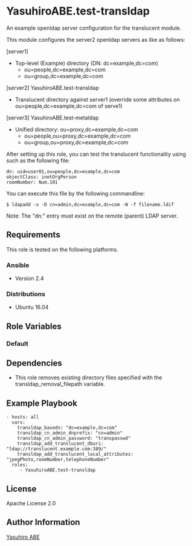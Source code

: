 YasuhiroABE.test-transldap
==========================

An example openldap server configuration for the translucent module.

This module configures the server2 openldap servers as like as follows:

[server1]

* Top-level (Example) directory (DN: dc=example,dc=com)
    * ou=people,dc=example,dc=com
    * ou=group,dc=example,dc=com 

[server2] YasuhiroABE.test-transldap

* Translucent directory against server1 (override some attributes on ou=people,dc=example,dc=com of serve1)

[server3] YasuhiroABE.test-metaldap

* Unified directory: ou=proxy,dc=example,dc=com
    * ou=people,ou=proxy,dc=example,dc=com
    * ou=group,ou=proxy,dc=example,dc=com

After setting up this role, you can test the translucent functionality using such as the following file:

    dn: uid=user01,ou=people,dc=example,dc=com
    objectClass: inetOrgPerson
    roomNumber: Num.101

You can execute this file by the following commandline:

    $ ldapadd -x -D cn=admin,dc=example,dc=com -W -f filename.ldif

Note: The "dn:" entry must exist on the remote (parent) LDAP server.

Requirements
------------

This role is tested on the following platforms.

### Ansible
- Version 2.4

### Distributions
- Ubuntu 16.04

Role Variables
--------------

### Default


Dependencies
------------

* This role removes existing directory files specified with the transldap_removal_filepath variable.

Example Playbook
----------------

    - hosts: all
      vars:
        transldap_basedn: "dc=example,dc=com"
        transldap_cn_admin_dnprefix: "cn=admin"
        transldap_cn_admin_password: "transpasswd"
        transldap_add_translucent_dburi: "ldap://translucent.example.com:389/"
        transldap_add_translucent_local_attributes: "jpegPhoto,roomNumber,telephoneNumber"
      roles:
         - YasuhiroABE.test-transldap

License
-------

Apache License 2.0

Author Information
------------------

[Yasuhiro ABE](http://www.yasundial.org/foaf.xml)

